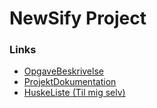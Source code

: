# NewSify Project


### Links
- [OpgaveBeskrivelse](./markdown/opgavebeskrivelse.md)
- [ProjektDokumentation](./markdown/projektdokumentation.md)
- [HuskeListe (Til mig selv)](./markdown/huskeliste.md)

